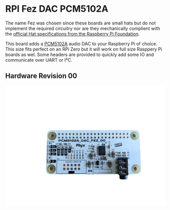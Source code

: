 # RPI Fez DAC PCM5102A

The name Fez was chosen since these boards are small hats but do not implement the required circuitry nor are they mechanically complient with the [official Hat specifications from the Raspberry Pi Foundation](https://github.com/raspberrypi/hats). 

This board adds a [PCM5102A](http://www.ti.com/product/PCM5102A) audio DAC to your Raspberry Pi of choice. This size fits perfect on an RPi Zero but it will work on full size Rasppery Pi boards as wel. Some headers are provided to quickly add some IO and communicate over UART or I²C.

## Hardware Revision 00

![RPI Fez DAC PCM5102A](https://raw.githubusercontent.com/phyx-be/RPI_FEZ_DAC_PCM5102A/master/RPI_FEZ_DAC_00/RPI_FEZ_DAC_00_PHOTO.PNG)